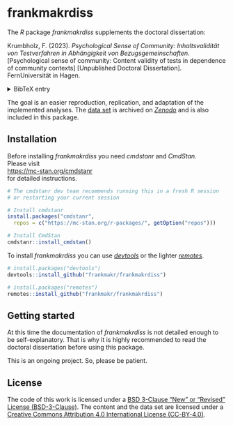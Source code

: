 # frankmakrdiss #

<!-- badges: start -->

<!-- badges: end -->

The *R* package *frankmakrdiss* supplements the doctoral dissertation:

Krumbholz, F. (2023).
*Psychological Sense of Community:*
*Inhaltsvalidität von Testverfahren in Abhängigkeit von Bezugsgemeinschaften.*
[Psychological sense of community:
Content validity of tests in dependence of community contexts]
[Unpublished Doctoral Dissertation].
FernUniversität in Hagen.

<details>

<summary>BibTeX entry</summary>

``` bibtex
# BibTeX
@unpublished{Krumbholz2023,
    author = {Krumbholz, F.},
    date = {2023},
    origtitle = {Psychological Sense of Community:,
        Inhaltsvalidität von Testverfahren
        in Abhängigkeit von Bezugsgemeinschaften},
    title = {Psychological Sense of Community},
    subtitle = {Content validity of tests
        in dependence of community contexts},
    titleaddon = {Unpublished doctoral dissertation},
    institution = {FernUniversität in Hagen},
    langid = {ngerman}
}
```

</details>

The goal is an easier reproduction, replication, and adaptation
of the implemented analyses.
The [data set](https://doi.org/zenodo.xxx)
is archived on [*Zenodo*](https://zenodo.org)
and is also included in this package.



## Installation ##

Before installing *frankmakrdiss* you need *cmdstanr* and *CmdStan*.  
Please visit  
<https://mc-stan.org/cmdstanr>  
for detailed instructions.

``` r
# The cmdstanr dev team recommends running this in a fresh R session
# or restarting your current session

# Install cmdstanr
install.packages("cmdstanr",
  repos = c("https://mc-stan.org/r-packages/", getOption("repos")))

# Install CmdStan
cmdstanr::install_cmdstan()
```

To install *frankmakrdiss* you can use
[*devtools*](https://devtools.r-lib.org)
or the lighter
[*remotes*](https://remotes.r-lib.org).

``` r
# install.packages("devtools")
devtools::install_github("frankmakr/frankmakrdiss")

# install.packages("remotes")
remotes::install_github("frankmakr/frankmakrdiss")
```



## Getting started ##

At this time
the documentation of *frankmakrdiss*
is not detailed enough to be self-explanatory.
That is why it is highly recommended
to read the doctoral dissertation before using this package.

This is an ongoing project.
So, please be patient.



## License ##

The code of this work is licensed under a
[BSD 3-Clause “New” or “Revised” License
(BSD-3-Clause)](LICENSE.md).
The content and the data set are licensed under a
[Creative Commons Attribution 4.0 International License
(CC-BY-4.0)](https://creativecommons.org/licenses/by/4.0/).

